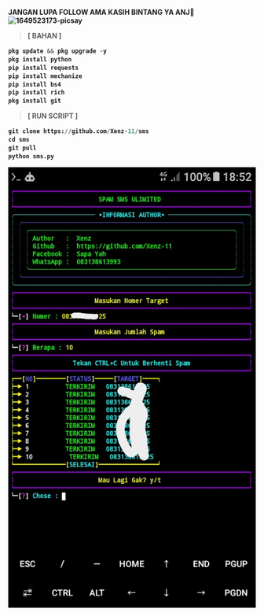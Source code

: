 <b> JANGAN LUPA FOLLOW AMA KASIH BINTANG YA ANJ🗿
<img src="https://i.ibb.co/kHWcYxX/1649523173-picsay.png" alt="1649523173-picsay" border="0"></a>
> [ BAHAN ]
```python
pkg update && pkg upgrade -y
pkg install python
pip install requests
pip install mechanize
pip install bs4
pip install rich
pkg install git
```
> [ RUN SCRIPT ]
```python
git clone https://github.com/Xenz-11/sms
cd sms
git pull
python sms.py
```

![SS](https://github.com/Xenz-11/sms/blob/main/SS/Screenshot_20220519-185250-picsay.jpg)
